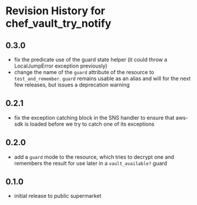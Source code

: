 # Revision History for chef_vault_try_notify

## 0.3.0

* fix the predicate use of the guard state helper (it could throw a LocalJumpError exception previously)
* change the name of the `guard` attribute of the resource to `test_and_remember`.  `guard` remains usable as an alias and will for the next few releases, but issues a deprecation warning

## 0.2.1

* fix the exception catching block in the SNS handler to ensure that aws-sdk is loaded before we try to catch one of its exceptions

## 0.2.0

* add a `guard` mode to the resource, which tries to decrypt one and remembers the result for use later in a `vault_available?` guard

## 0.1.0

* initial release to public supermarket

